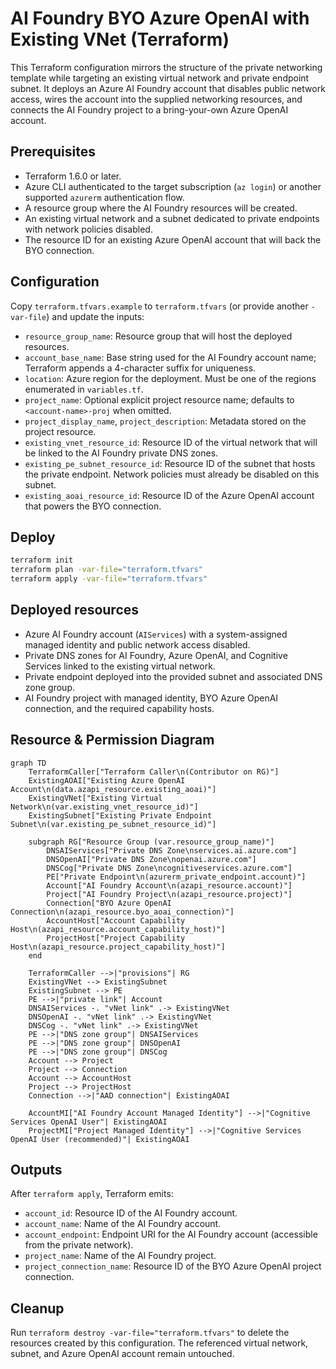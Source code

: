 # AI Foundry BYO Azure OpenAI with Existing VNet (Terraform)

This Terraform configuration mirrors the structure of the private networking template while targeting an existing virtual network and private endpoint subnet. It deploys an Azure AI Foundry account that disables public network access, wires the account into the supplied networking resources, and connects the AI Foundry project to a bring-your-own Azure OpenAI account.

## Prerequisites

- Terraform 1.6.0 or later.
- Azure CLI authenticated to the target subscription (`az login`) or another supported `azurerm` authentication flow.
- A resource group where the AI Foundry resources will be created.
- An existing virtual network and a subnet dedicated to private endpoints with network policies disabled.
- The resource ID for an existing Azure OpenAI account that will back the BYO connection.

## Configuration

Copy `terraform.tfvars.example` to `terraform.tfvars` (or provide another `-var-file`) and update the inputs:

- `resource_group_name`: Resource group that will host the deployed resources.
- `account_base_name`: Base string used for the AI Foundry account name; Terraform appends a 4-character suffix for uniqueness.
- `location`: Azure region for the deployment. Must be one of the regions enumerated in `variables.tf`.
- `project_name`: Optional explicit project resource name; defaults to `<account-name>-proj` when omitted.
- `project_display_name`, `project_description`: Metadata stored on the project resource.
- `existing_vnet_resource_id`: Resource ID of the virtual network that will be linked to the AI Foundry private DNS zones.
- `existing_pe_subnet_resource_id`: Resource ID of the subnet that hosts the private endpoint. Network policies must already be disabled on this subnet.
- `existing_aoai_resource_id`: Resource ID of the Azure OpenAI account that powers the BYO connection.

## Deploy

```bash
terraform init
terraform plan -var-file="terraform.tfvars"
terraform apply -var-file="terraform.tfvars"
```

## Deployed resources

- Azure AI Foundry account (`AIServices`) with a system-assigned managed identity and public network access disabled.
- Private DNS zones for AI Foundry, Azure OpenAI, and Cognitive Services linked to the existing virtual network.
- Private endpoint deployed into the provided subnet and associated DNS zone group.
- AI Foundry project with managed identity, BYO Azure OpenAI connection, and the required capability hosts.

## Resource & Permission Diagram

```mermaid
graph TD
    TerraformCaller["Terraform Caller\n(Contributor on RG)"]
    ExistingAOAI["Existing Azure OpenAI Account\n(data.azapi_resource.existing_aoai)"]
    ExistingVNet["Existing Virtual Network\n(var.existing_vnet_resource_id)"]
    ExistingSubnet["Existing Private Endpoint Subnet\n(var.existing_pe_subnet_resource_id)"]

    subgraph RG["Resource Group (var.resource_group_name)"]
        DNSAIServices["Private DNS Zone\nservices.ai.azure.com"]
        DNSOpenAI["Private DNS Zone\nopenai.azure.com"]
        DNSCog["Private DNS Zone\ncognitiveservices.azure.com"]
        PE["Private Endpoint\n(azurerm_private_endpoint.account)"]
        Account["AI Foundry Account\n(azapi_resource.account)"]
        Project["AI Foundry Project\n(azapi_resource.project)"]
        Connection["BYO Azure OpenAI Connection\n(azapi_resource.byo_aoai_connection)"]
        AccountHost["Account Capability Host\n(azapi_resource.account_capability_host)"]
        ProjectHost["Project Capability Host\n(azapi_resource.project_capability_host)"]
    end

    TerraformCaller -->|"provisions"| RG
    ExistingVNet --> ExistingSubnet
    ExistingSubnet --> PE
    PE -->|"private link"| Account
    DNSAIServices -. "vNet link" .-> ExistingVNet
    DNSOpenAI -. "vNet link" .-> ExistingVNet
    DNSCog -. "vNet link" .-> ExistingVNet
    PE -->|"DNS zone group"| DNSAIServices
    PE -->|"DNS zone group"| DNSOpenAI
    PE -->|"DNS zone group"| DNSCog
    Account --> Project
    Project --> Connection
    Account --> AccountHost
    Project --> ProjectHost
    Connection -->|"AAD connection"| ExistingAOAI

    AccountMI["AI Foundry Account Managed Identity"] -->|"Cognitive Services OpenAI User"| ExistingAOAI
    ProjectMI["Project Managed Identity"] -->|"Cognitive Services OpenAI User (recommended)"| ExistingAOAI
```

## Outputs

After `terraform apply`, Terraform emits:

- `account_id`: Resource ID of the AI Foundry account.
- `account_name`: Name of the AI Foundry account.
- `account_endpoint`: Endpoint URI for the AI Foundry account (accessible from the private network).
- `project_name`: Name of the AI Foundry project.
- `project_connection_name`: Resource ID of the BYO Azure OpenAI project connection.

## Cleanup

Run `terraform destroy -var-file="terraform.tfvars"` to delete the resources created by this configuration. The referenced virtual network, subnet, and Azure OpenAI account remain untouched.
